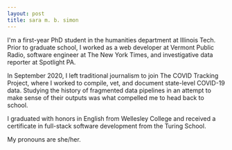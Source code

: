 ```yaml
---
layout: post
title: sara m. b. simon
---
```


I'm a first-year PhD student in the humanities department at Illinois Tech. Prior to graduate school, I worked as a web developer at Vermont Public Radio, software engineer at The New York Times, and investigative data reporter at Spotlight PA. 

In September 2020, I left traditional journalism to join The COVID Tracking Project, where I worked to compile, vet, and document state-level COVID-19 data. Studying the history of fragmented data pipelines in an attempt to make sense of their outputs was what compelled me to head back to school.

I graduated with honors in English from Wellesley College and received a certificate in full-stack software development from the Turing School.

My pronouns are she/her.